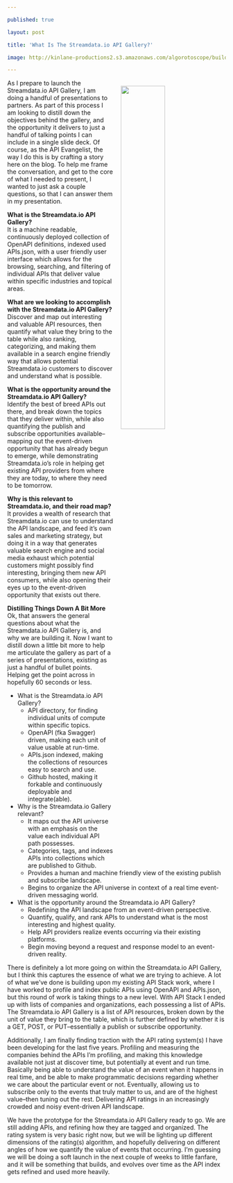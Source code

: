 ---
published: true
layout: post
title: 'What Is The Streamdata.io API Gallery?'
image: http://kinlane-productions2.s3.amazonaws.com/algorotoscope/builder/filtered/68_174_800_500_0_max_0_-5_-1.jpg
---

<p><img src="https://kinlane-productions2.s3.amazonaws.com/algorotoscope/builder/filtered/68_174_800_500_0_max_0_-5_-1.jpg" align="right" width="45%" style="padding: 15px;" />
<p>As I prepare to launch the Streamdata.io API Gallery, I am doing a handful of presentations to partners. As part of this process I am looking to distill down the objectives behind the gallery, and the opportunity it delivers to just a handful of talking points I can include in a single slide deck. Of course, as the API Evangelist, the way I do this is by crafting a story here on the blog. To help me frame the conversation, and get to the core of what I needed to present, I wanted to just ask a couple questions, so that I can answer them in my presentation.

<p><strong>What is the Streamdata.io API Gallery?</strong><br />
It is a machine readable, continuously deployed collection of OpenAPI definitions, indexed used APIs.json, with a user friendly user interface which allows for the browsing, searching, and filtering of individual APIs that deliver value within specific industries and topical areas.

<p><strong>What are we looking to accomplish with the Streamdata.io API Gallery?</strong><br />
Discover and map out interesting and valuable API resources, then quantify what value they bring to the table while also ranking, categorizing, and making them available in a search engine friendly way that allows potential Streamdata.io customers to discover and understand what is possible.

<p><strong>What is the opportunity around the Streamdata.io API Gallery?</strong><br />
Identify the best of breed APIs out there, and break down the topics that they deliver within, while also quantifying the publish and subscribe opportunities available–mapping out the event-driven opportunity that has already begun to emerge, while demonstrating Streamdata.io’s role in helping get existing API providers from where they are today, to where they need to be tomorrow.

<p><strong>Why is this relevant to Streamdata.io, and their road map?</strong><br />
It provides a wealth of research that Streamdata.io can use to understand the API landscape, and feed it’s own sales and marketing strategy, but doing it in a way that generates valuable search engine and social media exhaust which potential customers might possibly find interesting, bringing them new API consumers, while also opening their eyes up to the event-driven opportunity that exists out there.

<p><strong>Distilling Things Down A Bit More</strong><br />
Ok, that answers the general questions about what the Streamdata.io API Gallery is, and why we are building it. Now I want to distill down a little bit more to help me articulate the gallery as part of a series of presentations, existing as just a handful of bullet points. Helping get the point across in hopefully 60 seconds or less.

<ul>
  <li>What is the Streamdata.io API Gallery?
    <ul>
      <li>API directory, for finding individual units of compute within specific topics.</li>
      <li>OpenAPI (fka Swagger) driven, making each unit of value usable at run-time.</li>
      <li>APIs.json indexed, making the collections of resources easy to search and use.</li>
      <li>Github hosted, making it forkable and continuously deployable and integrate(able).</li>
    </ul>
  </li>
  <li>Why is the Streamdata.io Gallery relevant?
    <ul>
      <li>It maps out the API universe with an emphasis on the value each individual API path possesses.</li>
      <li>Categories, tags, and indexes APIs into collections which are published to Github.</li>
      <li>Provides a human and machine friendly view of the existing publish and subscribe landscape.</li>
      <li>Begins to organize the API universe in context of a real time event-driven messaging world.</li>
    </ul>
  </li>
  <li>What is the opportunity around the Streamdata.io API Gallery?
    <ul>
      <li>Redefining the API landscape from an event-driven perspective.</li>
      <li>Quantify, qualify, and rank APIs to understand what is the most interesting and highest quality.</li>
      <li>Help API providers realize events occurring via their existing platforms.</li>
      <li>Begin moving beyond a request and response model to an event-driven reality.</li>
    </ul>
  </li>
</ul>

<p>There is definitely a lot more going on within the Streamdata.io API Gallery, but I think this captures the essence of what we are trying to achieve. A lot of what we’ve done is building upon my existing API Stack work, where I have worked to profile and index public APIs using OpenAPI and APIs.json, but this round of work is taking things to a new level. With API Stack I ended up with lists of companies and organizations, each possessing a list of APIs. The Streamdata.io API Gallery is a list of API resources, broken down by the unit of value they bring to the table, which is further defined by whether it is a GET, POST, or PUT–essentially a publish or subscribe opportunity.

<p>Additionally, I am finally finding traction with the API rating system(s) I have been developing for the last five years. Profiling and measuring the companies behind the APIs I’m profiling, and making this knowledge available not just at discover time, but potentially at event and run time. Basically being able to understand the value of an event when it happens in real time, and be able to make programmatic decisions regarding whether we care about the particular event or not. Eventually, allowing us to subscribe only to the events that truly matter to us, and are of the highest value–then tuning out the rest. Delivering API ratings in an increasingly crowded and noisy event-driven API landscape.

<p>We have the prototype for the Streamdata.io API Gallery ready to go. We are still adding APIs, and refining how they are tagged and organized. The rating system is very basic right now, but we will be lighting up different dimensions of the rating(s) algorithm, and hopefully delivering on different angles of how we quantify the value of events that occurring. I’m guessing we will be doing a soft launch in the next couple of weeks to little fanfare, and it will be something that builds, and evolves over time as the API index gets refined and used more heavily.


